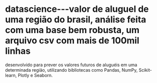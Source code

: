 # datascience---valor de aluguel de uma região do brasil, análise feita com uma base bem robusta, um arquivo csv com mais de 100mil linhas
desenvolvido para prever os valores futuros de aluguéis em uma determinada região, utilizando bibliotecas como Pandas, NumPy, Scikit-learn, Plotly e Seaborn. 
